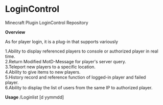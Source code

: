 # LoginControl
Minecraft Plugin LoginControl Repository

**Overview**

As for player login, it is a plug-in that supports variously

1.Ability to display referenced players to console or authorized player in real time.  
2.Return Modified MotD-Message for player's server query.  
3.Teleport new players to a specific location.  
4.Ability to give items to new players.  
5.History record and reference function of logged-in player and failed player.  
6.Ability to display the list of users from the same IP to authorized player.  

**Usage**
/Loginlist [d yymmdd]  
